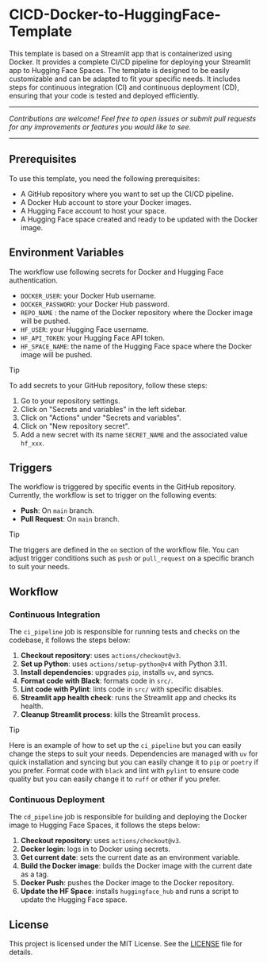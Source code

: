 # CICD-Docker-to-HuggingFace-Template

This template is based on a Streamlit app that is containerized using Docker. It provides a complete CI/CD pipeline for deploying your Streamlit app to Hugging Face Spaces. The template is designed to be easily customizable and can be adapted to fit your specific needs.
It includes steps for continuous integration (CI) and continuous deployment (CD), ensuring that your code is tested and deployed efficiently.


---
*Contributions are welcome! Feel free to open issues or submit pull requests for any improvements or features you would like to see.*

---

## Prerequisites
To use this template, you need the following prerequisites:
- A GitHub repository where you want to set up the CI/CD pipeline.
- A Docker Hub account to store your Docker images.
- A Hugging Face account to host your space.
- A Hugging Face space created and ready to be updated with the Docker image.

## Environment Variables
The workflow use following secrets for Docker and Hugging Face authentication.

- `DOCKER_USER`: your Docker Hub username.
- `DOCKER_PASSWORD`: your Docker Hub password.
- `REPO_NAME` : the name of the Docker repository where the Docker image will be pushed.
- `HF_USER`: your Hugging Face username.
- `HF_API_TOKEN`: your Hugging Face API token.
- `HF_SPACE_NAME`: the name of the Hugging Face space where the Docker image will be pushed.

> [!TIP]
> To add secrets to your GitHub repository, follow these steps:
> 1. Go to your repository settings.
> 2. Click on "Secrets and variables" in the left sidebar.
> 3. Click on "Actions" under "Secrets and variables".
> 4. Click on "New repository secret".
> 5. Add a new secret with its name `SECRET_NAME` and the associated value `hf_xxx`.


## Triggers
The workflow is triggered by specific events in the GitHub repository. 
Currently, the workflow is set to trigger on the following events:
- **Push**: On `main` branch.
- **Pull Request**: On `main` branch.

> [!TIP]
> The triggers are defined in the `on` section of the workflow file.
> You can adjust trigger conditions such as `push` or `pull_request` on a specific branch to suit your needs. 

## Workflow
### Continuous Integration

The `ci_pipeline` job is responsible for running tests and checks on the codebase, it follows the steps below:

  1. **Checkout repository**: uses `actions/checkout@v3`.
  2. **Set up Python**: uses `actions/setup-python@v4` with Python 3.11.
  3. **Install dependencies**: upgrades `pip`, installs `uv`, and syncs.
  4. **Format code with Black**: formats code in `src/`.
  5. **Lint code with Pylint**: lints code in `src/` with specific disables.
  6. **Streamlit app health check**: runs the Streamlit app and checks its health.
  7. **Cleanup Streamlit process**: kills the Streamlit process.

> [!TIP]
> Here is an example of how to set up the `ci_pipeline` but you can easily change the steps to suit your needs.
> Dependencies are managed with `uv` for quick installation and syncing but you can easily change it to `pip` or `poetry` if you prefer.
> Format code with `black` and lint with `pylint` to ensure code quality but you can easily change it to `ruff` or other if you prefer.

### Continuous Deployment
The `cd_pipeline` job is responsible for building and deploying the Docker image to Hugging Face Spaces, it follows the steps below:

  1. **Checkout repository**: uses `actions/checkout@v3`.
  2. **Docker login**: logs in to Docker using secrets.
  3. **Get current date**: sets the current date as an environment variable.
  4. **Build the Docker image**: builds the Docker image with the current date as a tag.
  5. **Docker Push**: pushes the Docker image to the Docker repository.
  6. **Update the HF Space**: installs `huggingface_hub` and runs a script to update the Hugging Face space.

## License
This project is licensed under the MIT License. See the [LICENSE](LICENSE) file for details.